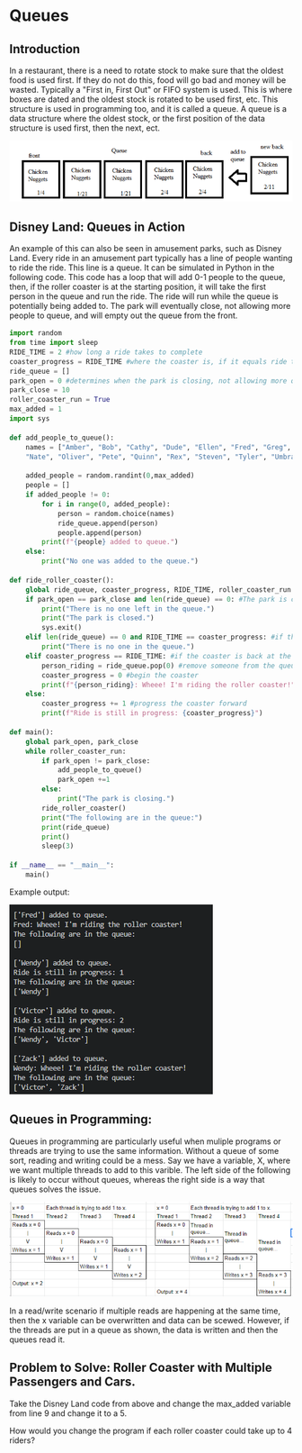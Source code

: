# Queues

## Introduction

In a restaurant, there is a need to rotate stock to make sure that the oldest food is used first. If they do not do this, food will go bad and money will be wasted. Typically a "First in, First Out" or FIFO system is used. This is where boxes are dated and the oldest stock is rotated to be used first, etc. This structure is used in programming too, and it is called a queue. A queue is a data structure where the oldest stock, or the first position of the data structure is used first, then the next, ect.

![Chicken Nugget Queue](pictures/queue_pic_1.png)

## Disney Land: Queues in Action

An example of this can also be seen in amusement parks, such as Disney Land. Every ride in an amusement part typically has a line of people wanting to ride the ride. This line is a queue. It can be simulated in Python in the following code. This code has a loop that will add 0-1 people to the queue, then, if the roller coaster is at the starting position, it will take the first person in the queue and run the ride. The ride will run while the queue is potentially being added to. The park will eventually close, not allowing more people to queue, and will empty out the queue from the front.

```python
import random
from time import sleep
RIDE_TIME = 2 #how long a ride takes to complete
coaster_progress = RIDE_TIME #where the coaster is, if it equals ride time then it can go again.
ride_queue = []
park_open = 0 #determines when the park is closing, not allowing more queues
park_close = 10
roller_coaster_run = True
max_added = 1
import sys

def add_people_to_queue():
    names = ["Amber", "Bob", "Cathy", "Dude", "Ellen", "Fred", "Greg", "Hannah", "Isaiah", "Jake", "Karen", "Laurel", "Maggie",
    "Nate", "Oliver", "Pete", "Quinn", "Rex", "Steven", "Tyler", "Umbra", "Victor", "Wendy", "Xander", "Yoshi", "Zack"]
    
    added_people = random.randint(0,max_added)
    people = []
    if added_people != 0:
        for i in range(0, added_people):
            person = random.choice(names)
            ride_queue.append(person)
            people.append(person)
        print(f"{people} added to queue.")
    else:
        print("No one was added to the queue.")

def ride_roller_coaster():
    global ride_queue, coaster_progress, RIDE_TIME, roller_coaster_run
    if park_open == park_close and len(ride_queue) == 0: #The park is closed and the queue is empty.
        print("There is no one left in the queue.")
        print("The park is closed.")
        sys.exit()
    elif len(ride_queue) == 0 and RIDE_TIME == coaster_progress: #if there is no one in the queue but the part is open
        print("There is no one in the queue.")
    elif coaster_progress == RIDE_TIME: #if the coaster is back at the start
        person_riding = ride_queue.pop(0) #remove someone from the queue
        coaster_progress = 0 #begin the coaster
        print(f"{person_riding}: Wheee! I'm riding the roller coaster!")
    else:
        coaster_progress += 1 #progress the coaster forward
        print(f"Ride is still in progress: {coaster_progress}")

def main():
    global park_open, park_close   
    while roller_coaster_run:
        if park_open != park_close:
            add_people_to_queue()
            park_open +=1
        else:
            print("The park is closing.")
        ride_roller_coaster()
        print("The following are in the queue:")
        print(ride_queue)
        print()
        sleep(3)

if __name__ == "__main__":
    main()
```
Example output:

![Example Output](pictures/queue_pic_2.png)

## Queues in Programming:

Queues in programming are particularly useful when muliple programs or threads are trying to use the same information. Without a queue of some sort, reading and writing could be a mess. Say we have a variable, X, where we want multiple threads to add to this varible. The left side of the following is likely to occur without queues, whereas the right side is a way that queues solves the issue.

![Programming Read/Write](pictures/queue_pic_3.png)

In a read/write scenario if multiple reads are happening at the same time, then the x variable can be overwritten and data can be scewed. However, if the threads are put in a queue as shown, the data is written and then the queues read it.

## Problem to Solve: Roller Coaster with Multiple Passengers and Cars.

Take the Disney Land code from above and change the max_added variable from line 9 and change it to a 5.

How would you change the program if each roller coaster could take up to 4 riders?
